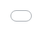 ```yaml
---
layout: post
title: "'아이돌 안무의 기원' 네티즌들은 20년 전 신화의 안무 연습 영상에 깊은 인상을 남겼다."
author: "undefined"
thumbnail: "https://www.allkpop.com/upload/2021/02/content/021252/thumb/1612288321-image.png"
tags: 
---
```



![image](https://www.allkpop.com/upload/2021/02/content/021252/1612288321-image.png)

1세대 아이돌 그룹부터 오늘날의 아이돌 그룹까지, K-Pop 아이돌 그룹을 정의하는 다양한 일관된 측면이 있다. 그 중 하나가 아이돌 그룹이 파격적인 무대를 펼칠 수 있는 능력이다.

이들 아이돌 그룹은 그들의 안무를 완성하는 데 몇 시간이고 며칠을 보낸다. 오늘날 아이돌은 댄스 연습 영상을 온라인에 올리는 것이 일반적이지만, 20년 전에는 이런 영상들이 흔치 않은 발견이었다.

최근 한 네티즌은 20년 전 신화 멤버들이 연습하고 홍보 준비를 하고 있는 안무 영상을 발견했다. 이 영상은 SM엔터테인먼트가 실수로 유출한 것으로 `Only One`의 댄스 연습 영상이다.


<div class="video_wrapper" style="padding-top: 56.25%;">
    <iframe width="100%" height="100%" src="//www.youtube.com/embed/88yrY6YV_m8" frameborder="0" allowfullscreen="" style="position: absolute; top: 0px; left: 0px; width: 100%; height: 100%;"></iframe>
</div>


영상을 본 네티즌들은 20년 전의 모습임에도 불구하고 춤 실력과 안무의 복잡성에 감명을 받지 않을 수 없었다. 네티즌들은 "와~ 20년 전의 춤인데도 춤이 얼마나 복잡하고 세련됐는지 믿을 수 없다", "신화 그때 너무 멋있었구나", "다시 공연하는 모습을 보고 싶다", "오래전에 춤 추는 걸 보고 팬이 됐다", "준진이도 정말 춤 잘 춘다", "민우 춤 너무 잘 춘다" 등의 댓글을 달았다. "이거 너무 인상적이야", "그때의 모습을 볼 수 있어서 행복해", "무심히 춤추는 것 같지만 그래도 좋아" 등의 반응을 보였다.